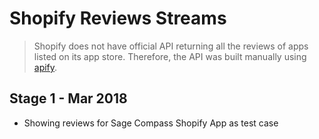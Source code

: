 # Shopify Reviews Streams

> Shopify does not have official API returning all the reviews of apps listed on its app store. Therefore, the API was built manually using [apify](https://apify.com).

## Stage 1 - Mar 2018
  * Showing reviews for Sage Compass Shopify App as test case
